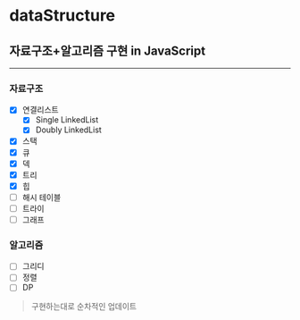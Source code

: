 # dataStructure

## 자료구조+알고리즘 구현 in JavaScript

---

### 자료구조

- [x] 연결리스트
  - [x] Single LinkedList
  - [x] Doubly LinkedList
- [x] 스택
- [x] 큐
- [x] 덱
- [x] 트리
- [x] 힙
- [ ] 해시 테이블
- [ ] 트라이
- [ ] 그래프

### 알고리즘

- [ ] 그리디
- [ ] 정렬
- [ ] DP

> 구현하는대로 순차적인 업데이트
